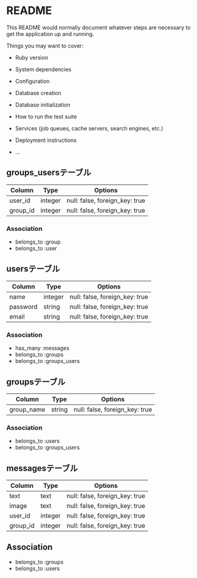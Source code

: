 # README

This README would normally document whatever steps are necessary to get the
application up and running.

Things you may want to cover:

* Ruby version

* System dependencies

* Configuration

* Database creation

* Database initialization

* How to run the test suite

* Services (job queues, cache servers, search engines, etc.)

* Deployment instructions

* ...


## groups_usersテーブル

|Column|Type|Options|
|------|----|-------|
|user_id|integer|null: false, foreign_key: true|
|group_id|integer|null: false, foreign_key: true|

### Association
- belongs_to :group
- belongs_to :user

## usersテーブル
|Column|Type|Options|
|------|----|-------|
|name|integer|null: false, foreign_key: true|
|password|string|null: false, foreign_key: true|
|email|string|null: false, foreign_key: true|


### Association
- has_many :messages
- belongs_to :groups
- belongs_to :groups_users

## groupsテーブル
|Column|Type|Options|
|------|----|-------|
|group_name|string|null: false, foreign_key: true|

### Association
- belongs_to :users
- belongs_to :groups_users

## messagesテーブル
|Column|Type|Options|
|------|----|-------|
|text|text|null: false, foreign_key: true|
|image|text|null: false, foreign_key: true|
|user_id|integer|null: false, foreign_key: true|
|group_id|integer|null: false, foreign_key: true|

## Association
- belongs_to :groups
- belongs_to :users
